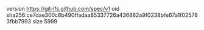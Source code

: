 version https://git-lfs.github.com/spec/v1
oid sha256:ce7dae300c8b490ffadaa85337726a436882a9f0238bfe67a1f025783fbb7993
size 5999
